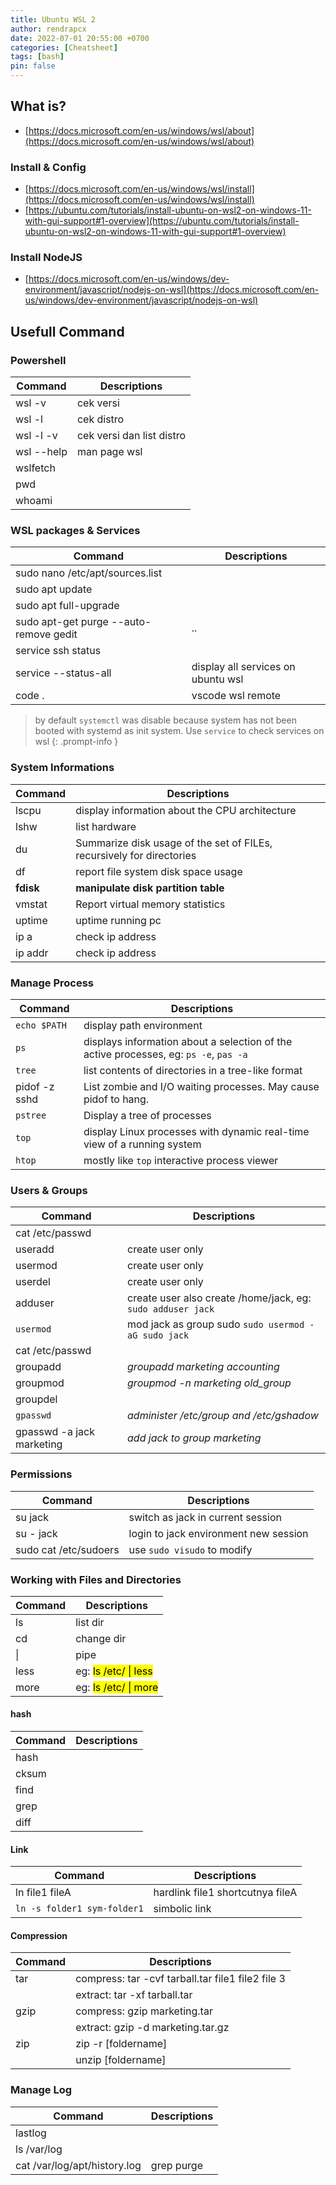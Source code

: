 ```yaml
---
title: Ubuntu WSL 2
author: rendrapcx
date: 2022-07-01 20:55:00 +0700
categories: [Cheatsheet]
tags: [bash]
pin: false
---
```


## What is?
- [https://docs.microsoft.com/en-us/windows/wsl/about](https://docs.microsoft.com/en-us/windows/wsl/about)
  
### Install & Config
- [https://docs.microsoft.com/en-us/windows/wsl/install](https://docs.microsoft.com/en-us/windows/wsl/install)
- [https://ubuntu.com/tutorials/install-ubuntu-on-wsl2-on-windows-11-with-gui-support#1-overview](https://ubuntu.com/tutorials/install-ubuntu-on-wsl2-on-windows-11-with-gui-support#1-overview)
  
### Install NodeJS
- [https://docs.microsoft.com/en-us/windows/dev-environment/javascript/nodejs-on-wsl](https://docs.microsoft.com/en-us/windows/dev-environment/javascript/nodejs-on-wsl)

## Usefull Command

### Powershell

| Command    | Descriptions              |
| ---------- | ------------------------- |
| wsl -v     | cek versi                 |
| wsl -l     | cek distro                |
| wsl -l -v  | cek versi dan list distro |
| wsl --help | man page wsl              |
| wslfetch   |                           |
| pwd        |                           |
| whoami     |                           |

### WSL packages & Services

| Command                                | Descriptions                       |
| -------------------------------------- | ---------------------------------- |
| sudo nano /etc/apt/sources.list        |                                    |
| sudo apt update                        |                                    |
| sudo apt full-upgrade                  |                                    |
| sudo apt-get purge --auto-remove gedit | ..                                 |
| service ssh status                     |                                    |
| service --status-all                   | display all services on ubuntu wsl |
| code .                                 | vscode wsl remote                  |  |  |

> by default `systemctl` was disable because system has not been booted with systemd as init system.
> Use `service` to check services on wsl
{: .prompt-info }

### System Informations

| Command   | Descriptions                                                          |
| --------- | --------------------------------------------------------------------- |
| lscpu     | display information about the CPU architecture                        |
| lshw      | list hardware                                                         |
| du        | Summarize disk usage of the set of FILEs, recursively for directories |
| df        | report file system disk space usage                                   |
| **fdisk** | **manipulate disk partition table**                                   |
| vmstat    | Report virtual memory statistics                                      |
| uptime    | uptime running pc                                                     |
| ip a      | check ip address                                                      |
| ip addr   | check ip address                                                      |

### Manage Process

| Command       | Descriptions                                                                          |
| ------------- | ------------------------------------------------------------------------------------- |
| `echo $PATH`  | display path environment                                                              |
| `ps`          | displays information about a selection of the active processes, eg: `ps -e`, `pas -a` |
| `tree`        | list contents of directories in a tree-like format                                    |
| pidof -z sshd | List zombie and I/O waiting processes. May cause pidof to hang.                       |
| `pstree`      | Display a tree of processes                                                           |
| `top`         | display Linux processes with dynamic real-time view of a running system               |
| `htop`        | mostly like `top` interactive process viewer                                          |

### Users & Groups

| Command                   | Descriptions                                                |
| ------------------------- | ----------------------------------------------------------- |
| cat /etc/passwd           |                                                             |
| useradd                   | create user only                                            |
| usermod                   | create user only                                            |
| userdel                   | create user only                                            |
| adduser                   | create user also create /home/jack, eg: `sudo adduser jack` |
| `usermod`                 | mod jack as group sudo `sudo usermod -aG sudo jack`         |
| cat /etc/passwd           |                                                             |
| groupadd                  | *groupadd marketing accounting*                             |
| groupmod                  | *groupmod -n marketing old_group*                           |
| groupdel                  |                                                             |
| `gpasswd`                 | *administer /etc/group and /etc/gshadow*                    |
| gpasswd -a jack marketing | *add jack to group marketing*                               |

### Permissions

| Command               | Descriptions                          |
| --------------------- | ------------------------------------- |
| su jack               | switch as jack in current session     |
| su - jack             | login to jack environment new session |
| sudo cat /etc/sudoers | use `sudo visudo` to modify           |

### Working with Files and Directories

| Command | Descriptions                        |
| ------- | ----------------------------------- |
| ls      | list dir                            |
| cd      | change dir                          |
| \|      | pipe                                |
| less    | eg: <mark> ls /etc/ \| less </marK> |
| more    | eg: <mark> ls /etc/ \| more </marK> |

####  hash

| Command | Descriptions |
| ------- | ------------ |
| hash    |              |
| cksum   |              |
| find    |              |
| grep    |              |
| diff    |              |

#### Link

| Command                     | Descriptions                     |
| --------------------------- | -------------------------------- |
| ln file1 fileA              | hardlink file1 shortcutnya fileA |
| `ln -s folder1 sym-folder1` | simbolic link                    |



#### Compression

| Command | Descriptions                                      |
| ------- | ------------------------------------------------- |
| tar     | compress: tar -cvf tarball.tar file1 file2 file 3 |
|         | extract: tar -xf tarball.tar                      |
| gzip    | compress: gzip marketing.tar                      |
|         | extract: gzip -d marketing.tar.gz                 |
| zip     | zip -r [foldername]                               |
|         | unzip [foldername]                                |

### Manage Log

| Command                      | Descriptions |
| ---------------------------- | ------------ |
| lastlog                      |              |
| ls /var/log                  |              |
| cat /var/log/apt/history.log | grep purge   |
